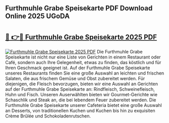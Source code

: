 ## Furthmuhle Grabe Speisekarte PDF Download Online 2025 UGoDA

# <h2><a href="http://gc9mtvi.nevu.top/?p=Furthmuhle+Grabe+Speisekarte">🔗 👉🔴 Furthmuhle Grabe Speisekarte 2025 PDF</a></h2>

[![Furthmuhle Grabe Speisekarte 2025 PDF](https://i.imgur.com/dBaPXMq.png)](http://gc9mtvi.nevu.top/?p=Furthmuhle+Grabe+Speisekarte)
Die Furthmuhle Grabe Speisekarte ist nicht nur eine Liste von Gerichten in einem Restaurant oder Café, sondern auch Ihre Gelegenheit, etwas zu finden, das köstlich und für Ihren Geschmack geeignet ist. Auf der Furthmuhle Grabe Speisekarte unseres Restaurants finden Sie eine große Auswahl an leichten und frischen Salaten, die aus frischem Gemüse und Obst zubereitet werden. Für diejenigen, die Fleisch bevorzugen, bieten wir eine Auswahl an Gerichten auf der Furthmuhle Grabe Speisekarte an: Rindfleisch, Schweinefleisch, Huhn und Fisch. Unseren Auserwählten bieten wir Gourmet-Gerichte wie Schaschlik und Steak an, die bei lebendem Feuer zubereitet werden. Die Furthmuhle Grabe Speisekarte unserer Cafeteria bietet eine große Auswahl an Desserts, von traditionellen Kuchen und Kuchen bis hin zu exquisiten Crème Brûlée und Schokoladenrutschen.
